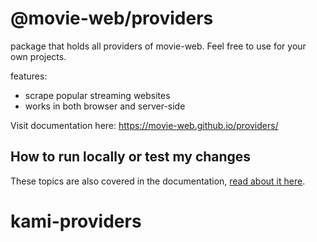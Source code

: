 # @movie-web/providers

package that holds all providers of movie-web.
Feel free to use for your own projects.

features:
- scrape popular streaming websites
- works in both browser and server-side

Visit documentation here: https://movie-web.github.io/providers/

## How to run locally or test my changes

These topics are also covered in the documentation, [read about it here](https://movie-web.github.io/providers/extra-topics/development).
# kami-providers
